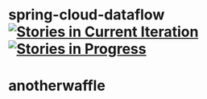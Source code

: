 # spring-cloud-dataflow [![Stories in Current Iteration](https://badge.waffle.io/spring-cloud/spring-cloud-dataflow.svg?label=current%20iteration&title=Current%20Iteration)](http://waffle.io/spring-cloud/spring-cloud-dataflow) [![Stories in Progress](https://badge.waffle.io/spring-cloud/spring-cloud-dataflow.svg?label=In%20Progress&title=In%20Progress)](http://waffle.io/spring-cloud/spring-cloud-dataflow)
# anotherwaffle


